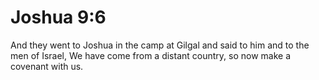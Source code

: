 # Joshua 9:6

And they went to Joshua in the camp at Gilgal and said to him and to the men of Israel, We have come from a distant country, so now make a covenant with us.
